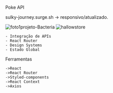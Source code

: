 Poke API

sulky-journey.surge.sh -> responsivo/atualizado.
 
<img src="https://i.ibb.co/JcyZwqt/foto1projeto-Bacteria.png" alt="foto1projeto-Bacteria" border="0">
<img src="https://i.ibb.co/BsS9H1W/hallowstore.png" alt="hallowstore" border="0">


	- Integração de APIs
	- React Router
	- Design Systems
  	- Estado Global

Ferramentas

	->React
	->React Router
	->Styled-components
	->React Context
	->Axios
